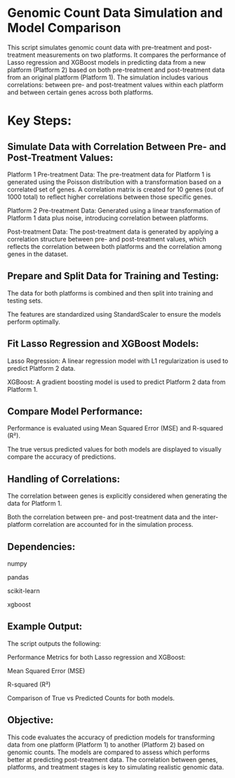 # Genomic Count Data Simulation and Model Comparison

This script simulates genomic count data with pre-treatment and post-treatment measurements on two platforms. It compares the performance of Lasso regression and XGBoost models in predicting data from a new platform (Platform 2) based on both pre-treatment and post-treatment data from an original platform (Platform 1). The simulation includes various correlations: between pre- and post-treatment values within each platform and between certain genes across both platforms.

# Key Steps:

## Simulate Data with Correlation Between Pre- and Post-Treatment Values:

Platform 1 Pre-treatment Data: The pre-treatment data for Platform 1 is generated using the Poisson distribution with a transformation based on a correlated set of genes. A correlation matrix is created for 10 genes (out of 1000 total) to reflect higher correlations between those specific genes.

Platform 2 Pre-treatment Data: Generated using a linear transformation of Platform 1 data plus noise, introducing correlation between platforms.

Post-treatment Data: The post-treatment data is generated by applying a correlation structure between pre- and post-treatment values, which reflects the correlation between both platforms and the correlation among genes in the dataset.

## Prepare and Split Data for Training and Testing:

The data for both platforms is combined and then split into training and testing sets.

The features are standardized using StandardScaler to ensure the models perform optimally.

## Fit Lasso Regression and XGBoost Models:

Lasso Regression: A linear regression model with L1 regularization is used to predict Platform 2 data.

XGBoost: A gradient boosting model is used to predict Platform 2 data from Platform 1.

## Compare Model Performance:

Performance is evaluated using Mean Squared Error (MSE) and R-squared (R²).

The true versus predicted values for both models are displayed to visually compare the accuracy of predictions.

## Handling of Correlations:

The correlation between genes is explicitly considered when generating the data for Platform 1.

Both the correlation between pre- and post-treatment data and the inter-platform correlation are accounted for in the simulation process.

## Dependencies:

numpy

pandas

scikit-learn

xgboost

## Example Output:

The script outputs the following:

Performance Metrics for both Lasso regression and XGBoost:

Mean Squared Error (MSE)

R-squared (R²)

Comparison of True vs Predicted Counts for both models.

## Objective:
This code evaluates the accuracy of prediction models for transforming data from one platform (Platform 1) to another (Platform 2) based on genomic counts. The models are compared to assess which performs better at predicting post-treatment data. The correlation between genes, platforms, and treatment stages is key to simulating realistic genomic data.
